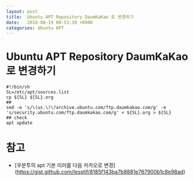 ```yaml
---
layout: post
title:  Ubuntu APT Repository DaumKaKao 로 변경하기
date:   2018-08-19 00:53:39 +0900
categories: Ubuntu APT
---
```

Ubuntu APT Repository DaumKaKao 로 변경하기
===

    #!/bin/sh
    SL=/etc/apt/sources.list
    cp ${SL} ${SL}.org
    ## 
    sed -e 's/\(us.\)\?archive.ubuntu.com/ftp.daumkakao.com/g' -e 's/security.ubuntu.com/ftp.daumkakao.com/g' < ${SL}.org > ${SL}
    ## check
    apt update


# 참고
* [우분투의 apt 기본 미러를 다음 카카오로 변경] (https://gist.github.com/lesstif/8185f143ba7b8881e767900b1c8e98ad)